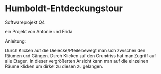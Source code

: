 # Humboldt-Entdeckungstour
Softwareprojekt Q4


ein Projekt von Antonie und Frida

Anleitung:

Durch Klicken auf die Dreiecke/Pfeile bewegt man sich zwischen den Räumen und Gängen.
Durch Klicken auf den Grundriss hat man Zugriff auf alle Etagen. In dieser vergrößerten Ansicht kann man auf die einzelnen Räume klicken um dirket zu diesen zu gelangen.